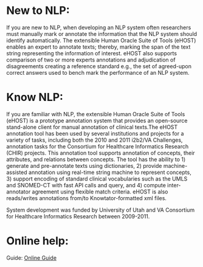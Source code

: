 # New to NLP: 
If you are new to NLP, when developing an NLP system often researchers must manually mark or annotate the information that the NLP system should identify automatically. The extensible Human Oracle Suite of Tools (eHOST) enables an expert to annotate texts; thereby, marking the span of the text string representing the information of interest. eHOST also supports comparison of two or more experts annotations and adjudication of disagreements creating a reference standard e.g., the set of agreed-upon correct answers used to bench mark the performance of an NLP system.

# Know NLP: 
If you are familiar with NLP, the extensible Human Oracle Suite of Tools (eHOST) is a prototype annotation system that provides an open-source stand-alone client for manual annotation of clinical texts.The eHOST annotation tool has been used by several institutions and projects for a variety of tasks, including both the 2010 and 2011 i2b2/VA Challenges, annotation tasks for the Consortium for Healthcare Informatics Research (CHIR) projects. This annotation tool supports annotation of concepts, their attributes, and relations between concepts. The tool has the ability to 1) generate and pre-annotate texts using dictionaries, 2) provide machine-assisted annotation using real-time string machine to represent concepts, 3) support encoding of standard clinical vocabularies such as the UMLS and SNOMED-CT with fast API calls and query, and 4) compute inter-annotator agreement using flexible match criteria. eHOST is also reads/writes annotations from/to Knowtator-formatted xml files.

System development was funded by University of Utah and VA Consortium for Healthcare Informatics Research between 2009-2011.

# Online help: 

Guide: [Online Guide](https://github.com/chrisleng/ehost/blob/master/online-help/start.html "Online Guideline for eHOST")

